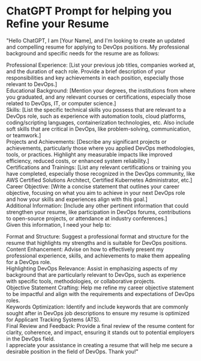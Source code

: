 # ChatGPT Prompt for helping you Refine your Resume 

"Hello ChatGPT, I am [Your Name], and I'm looking to create an updated and compelling resume for applying to DevOps positions. My professional background and specific needs for the resume are as follows:  

Professional Experience: [List your previous job titles, companies worked at, and the duration of each role. Provide a brief description of your responsibilities and key achievements in each position, especially those relevant to DevOps.]  
Educational Background: [Mention your degrees, the institutions from where you graduated, and any relevant courses or certifications, especially those related to DevOps, IT, or computer science.]  
Skills: [List the specific technical skills you possess that are relevant to a DevOps role, such as experience with automation tools, cloud platforms, coding/scripting languages, containerization technologies, etc. Also include soft skills that are critical in DevOps, like problem-solving, communication, or teamwork.]  
Projects and Achievements: [Describe any significant projects or achievements, particularly those where you applied DevOps methodologies, tools, or practices. Highlight any measurable impacts like improved efficiency, reduced costs, or enhanced system reliability.]  
Certifications and Trainings: [List any relevant certifications or training you have completed, especially those recognized in the DevOps community, like AWS Certified Solutions Architect, Certified Kubernetes Administrator, etc.]  
Career Objective: [Write a concise statement that outlines your career objective, focusing on what you aim to achieve in your next DevOps role and how your skills and experiences align with this goal.]  
Additional Information: [Include any other pertinent information that could strengthen your resume, like participation in DevOps forums, contributions to open-source projects, or attendance at industry conferences.]  
Given this information, I need your help to:

Format and Structure: Suggest a professional format and structure for the resume that highlights my strengths and is suitable for DevOps positions.  
Content Enhancement: Advise on how to effectively present my professional experience, skills, and achievements to make them appealing for a DevOps role.  
Highlighting DevOps Relevance: Assist in emphasizing aspects of my background that are particularly relevant to DevOps, such as experience with specific tools, methodologies, or collaborative projects.   
Objective Statement Crafting: Help me refine my career objective statement to be impactful and align with the requirements and expectations of DevOps roles.  
Keywords Optimization: Identify and include keywords that are commonly sought after in DevOps job descriptions to ensure my resume is optimized for Applicant Tracking Systems (ATS).   
Final Review and Feedback: Provide a final review of the resume content for clarity, coherence, and impact, ensuring it stands out to potential employers in the DevOps field.  
I appreciate your assistance in creating a resume that will help me secure a desirable position in the field of DevOps. Thank you!"  

